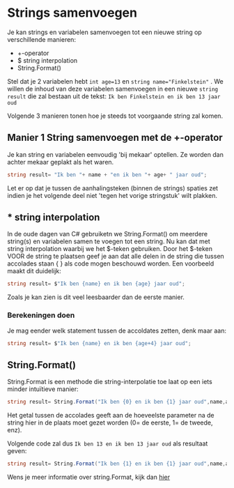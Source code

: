 # Strings samenvoegen
Je kan strings en variabelen samenvoegen tot een nieuwe string op verschillende manieren:
* +-operator
* $ string interpolation
* String.Format()

Stel dat je 2 variabelen hebt ``int age=13`` en ``string name="Finkelstein"`` . We willen de inhoud van deze variabelen samenvoegen in een nieuwe ``string result`` die zal bestaan uit de tekst:
```Ik ben Finkelstein en ik ben 13 jaar oud```

Volgende 3 manieren tonen hoe je steeds tot voorgaande string zal komen.

## Manier 1 String samenvoegen met de +-operator
Je kan string en variabelen eenvoudig 'bij mekaar' optellen. Ze worden dan achter mekaar geplakt als het waren. 
```csharp
string result= "Ik ben "+ name + "en ik ben "+ age+ " jaar oud";
```
Let er op dat je tussen de aanhalingsteken (binnen de strings) spaties zet indien je het volgende deel niet 'tegen het vorige stringstuk' wilt plakken.

## * string interpolation
In de oude dagen van C# gebruiketn we String.Format() om meerdere string(s) en variabelen samen te voegen tot een string. Nu kan dat met string interpolation waarbij we het $-teken gebruiken.
Door het $-teken VOOR de string te plaatsen geef je aan dat alle delen in de string die tussen accolades staan { } als code mogen beschouwd worden. Een voorbeeld maakt dit duidelijk:
```csharp
string result= $"Ik ben {name} en ik ben {age} jaar oud";
```
Zoals je kan zien is dit veel leesbaarder dan de eerste manier.

### Berekeningen doen
Je mag eender welk statement tussen de accoldates zetten, denk maar aan:
```csharp
string result= $"Ik ben {name} en ik ben {age+4} jaar oud";
```

## String.Format()
String.Format is een methode die string-interpolatie toe laat op een iets minder intuïtieve manier:
```csharp
string result= String.Format("Ik ben {0} en ik ben {1} jaar oud",name,age);
```
Het getal tussen de accolades geeft aan de hoeveelste parameter na de string hier in de plaats moet gezet worden (0= de eerste, 1= de tweede, enz).

Volgende code zal dus ``Ik ben 13 en ik ben 13 jaar oud`` als resultaat geven:
```csharp
string result= String.Format("Ik ben {1} en ik ben {1} jaar oud",name,age);
```

Wens je meer informatie over string.Format, kijk dan [hier](https://codevan1001nacht.wordpress.com/2013/11/05/placeholders-aka-string-formatters/)
